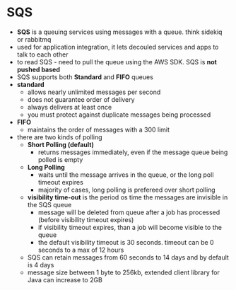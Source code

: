 # SQS

- **SQS** is a queuing services using messages with a queue. think sidekiq or rabbitmq
- used for application integration, it lets decouled services and apps to talk to each other
- to read SQS - need to pull the queue using the AWS SDK. SQS is **not pushed based**
- SQS supports both **Standard** and **FIFO** queues
- **standard**
  - allows nearly unlimited messages per second
  - does not guarantee order of delivery
  - always delivers at least once
  - you must protect against duplicate messages being processed
- **FIFO**
  - maintains the order of messages with a 300 limit
- there are two kinds of polling
  - **Short Polling (default)**
    - returns messages immediately, even if the message queue being polled is empty
  - **Long Polling**
    - waits until the message arrives in the queue, or the long poll timeout expires
    - majority of cases, long polling is prefereed over short polling
  - **visibility time-out** is the period os time the messages are invisible in the SQS queue
    - message will be deleted from queue after a job has processed (before visibility timeout expires)
    - if visibility timeout expires, than a job will become visible to the queue
    - the default visibility timeout is 30 seconds. timeout can be 0 seconds to a max of 12 hours
  - SQS can retain messages from 60 seconds to 14 days and by default is 4 days
  - message size between 1 byte to 256kb, extended client library for Java can increase to 2GB
